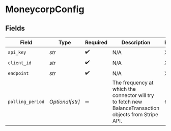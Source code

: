 # MoneycorpConfig


## Fields

| Field                                                                                                   | Type                                                                                                    | Required                                                                                                | Description                                                                                             | Example                                                                                                 |
| ------------------------------------------------------------------------------------------------------- | ------------------------------------------------------------------------------------------------------- | ------------------------------------------------------------------------------------------------------- | ------------------------------------------------------------------------------------------------------- | ------------------------------------------------------------------------------------------------------- |
| `api_key`                                                                                               | *str*                                                                                                   | :heavy_check_mark:                                                                                      | N/A                                                                                                     | XXX                                                                                                     |
| `client_id`                                                                                             | *str*                                                                                                   | :heavy_check_mark:                                                                                      | N/A                                                                                                     | XXX                                                                                                     |
| `endpoint`                                                                                              | *str*                                                                                                   | :heavy_check_mark:                                                                                      | N/A                                                                                                     | XXX                                                                                                     |
| `polling_period`                                                                                        | *Optional[str]*                                                                                         | :heavy_minus_sign:                                                                                      | The frequency at which the connector will try to fetch new BalanceTransaction objects from Stripe API.<br/> | 60s                                                                                                     |